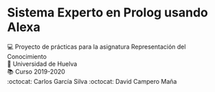 # Sistema Experto en Prolog usando Alexa
:computer: Proyecto de prácticas para la asignatura Representación del Conocimiento  
:school: Universidad de Huelva  
:books: Curso 2019-2020  
:octocat: Carlos García Silva
:octocat: David Campero Maña
